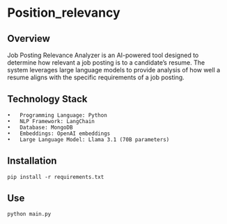 # Position_relevancy
## Overview

Job Posting Relevance Analyzer is an AI-powered tool designed to determine how relevant a job posting is to a candidate’s resume. The system leverages large language models to provide analysis of how well a resume aligns with the specific requirements of a job posting.


## Technology Stack

	•	Programming Language: Python
	•	NLP Framework: LangChain
	•	Database: MongoDB 
	•	Embeddings: OpenAI embeddings
	•	Large Language Model: Llama 3.1 (70B parameters)

## Installation

`pip install -r requirements.txt`

## Use

`python main.py`